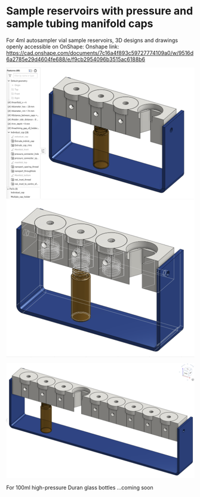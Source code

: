 # Sample reservoirs with pressure and sample tubing manifold caps

For 4ml autosampler vial sample reservoirs, 3D designs and drawings openly accessible on OnShape:
Onshape link: https://cad.onshape.com/documents/7c16a4f893c59727774109a0/w/9516d6a2785e29d4604fe688/e/f9cb2954096b3515ac6188b6



![4-cap manifold with menu in Onshape](4-cap-manifold.png) ![4-cap manifold showing hidden edges](4-cap-mainfold_w_hidden_edges.png)

![Parametric design can be extended e.g. to 9 caps](9-cap-manifold.png)


For 100ml high-pressure Duran glass bottles
...coming soon
